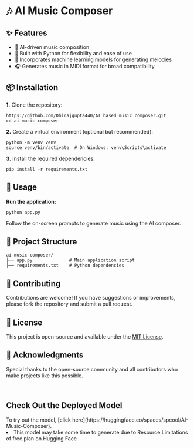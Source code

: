 <!DOCTYPE html>
<html lang="en">
<head>
  <meta charset="UTF-8" />
  <meta name="viewport" content="width=device-width, initial-scale=1.0"/>

  <h1>🎶 AI Music Composer</h1>

  <h2>✨ Features</h2>
  <ul>
    <li>🎵 AI-driven music composition</li>
    <li>🐍 Built with Python for flexibility and ease of use</li>
    <li>🧠 Incorporates machine learning models for generating melodies</li>
    <li>🎧 Generates music in MIDI format for broad compatibility</li>
  </ul>

  <h2>📦 Installation</h2>

  <p><strong>1.</strong> Clone the repository:</p>
  <pre><code>https://github.com/Dhirajgupta440/AI_based_music_composer.git
cd ai-music-composer</code></pre>

  <p><strong>2.</strong> Create a virtual environment (optional but recommended):</p>
  <pre><code>python -m venv venv
source venv/bin/activate  # On Windows: venv\Scripts\activate</code></pre>

  <p><strong>3.</strong> Install the required dependencies:</p>
  <pre><code>pip install -r requirements.txt</code></pre>

  <h2>🚀 Usage</h2>
  <p><strong>Run the application:</strong></p>
  <pre><code>python app.py</code></pre>
  <p>Follow the on-screen prompts to generate music using the AI composer.</p>

  <h2>📁 Project Structure</h2>
  <pre><code>ai-music-composer/
├── app.py              # Main application script
├── requirements.txt    # Python dependencies
</code></pre>

  <h2>🤝 Contributing</h2>
  <p>Contributions are welcome! If you have suggestions or improvements, please fork the repository and submit a pull request.</p>

  <h2>📄 License</h2>
  <p>This project is open-source and available under the <a href="https://github.com/Jai-Keshav-Sharma/ai-music-composer/blob/main/LICENSE">MIT License</a>.</p>

  <h2>🙌 Acknowledgments</h2>
  <p>Special thanks to the open-source community and all contributors who make projects like this possible.</p>
  <br>
  <h2>Check Out the Deployed Model</h2>
  To try out the model, [click here](https://huggingface.co/spaces/spcool/AI-Music-Composer).
  <li>This model may take some time to generate due to Resource Limitations of free plan on Hugging Face</li>

</body>
</html>
